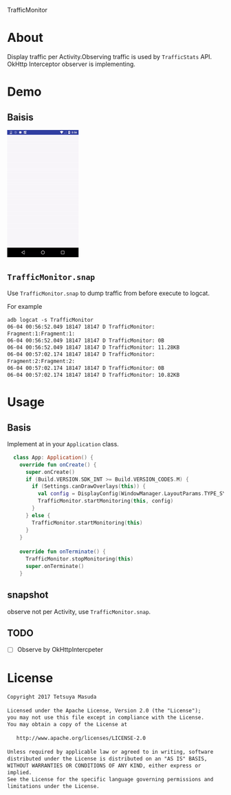TrafficMonitor

# About
Display traffic per Activity.Observing traffic is used by `TrafficStats` API.
OkHttp Interceptor observer is implementing.

# Demo
## Baisis
<img width="33%" src="art/demo.gif">

## `TrafficMonitor.snap`
Use `TrafficMonitor.snap` to dump traffic from before execute to logcat.

For example
```
adb logcat -s TrafficMonitor
06-04 00:56:52.049 18147 18147 D TrafficMonitor: Fragment:1:Fragment:1:
06-04 00:56:52.049 18147 18147 D TrafficMonitor: 0B
06-04 00:56:52.049 18147 18147 D TrafficMonitor: 11.28KB
06-04 00:57:02.174 18147 18147 D TrafficMonitor: Fragment:2:Fragment:2:
06-04 00:57:02.174 18147 18147 D TrafficMonitor: 0B
06-04 00:57:02.174 18147 18147 D TrafficMonitor: 10.82KB
```

# Usage
## Basis
Implement at in your  `Application` class.

```kotlin
  class App: Application() {
    override fun onCreate() {
      super.onCreate()
      if (Build.VERSION.SDK_INT >= Build.VERSION_CODES.M) {
        if (Settings.canDrawOverlays(this)) {
          val config = DisplayConfig(WindowManager.LayoutParams.TYPE_SYSTEM_ALERT, DisplayPosition.BOTTOM_RIGHT)
          TrafficMonitor.startMonitoring(this, config)
        }
      } else {
        TrafficMonitor.startMonitoring(this)
      }
    }

    override fun onTerminate() {
      TrafficMonitor.stopMonitoring(this)
      super.onTerminate()
    }
```

## snapshot
observe not per Activity, use `TrafficMonitor.snap`.

## TODO

- [ ] Observe by OkHttpIntercpeter

# License

```text
Copyright 2017 Tetsuya Masuda

Licensed under the Apache License, Version 2.0 (the "License");
you may not use this file except in compliance with the License.
You may obtain a copy of the License at

   http://www.apache.org/licenses/LICENSE-2.0

Unless required by applicable law or agreed to in writing, software
distributed under the License is distributed on an "AS IS" BASIS,
WITHOUT WARRANTIES OR CONDITIONS OF ANY KIND, either express or implied.
See the License for the specific language governing permissions and
limitations under the License.
```
